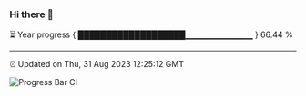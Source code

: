 ### Hi there 👋

⏳ Year progress { ███████████████████▁▁▁▁▁▁▁▁▁▁▁ } 66.44 %

---

⏰ Updated on Thu, 31 Aug 2023 12:25:12 GMT

![Progress Bar CI](https://github.com/liununu/liununu/workflows/Progress%20Bar%20CI/badge.svg)
